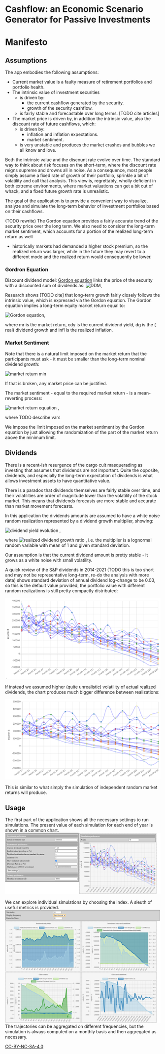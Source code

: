 # Cashflow: an Economic Scenario Generator for Passive Investments

# Manifesto

## Assumptions

The app embodies the following assumptions:

* Current market value is a faulty measure of retirement portfolios and
  portfolio health.
* The intrinsic value of investment securities
    * is driven by:
        * the current cashflow generated by the security.
        * growth of the security cashflow.
    * is fairly stable and forecastable over long terms. [TODO cite articles]
* The market price is driven by, in addition the intrinsic value, also the
  discount rate of future cashflows, which:
    * is driven by:
        * inflation and inflation expectations.
        * market sentiment.
    * is very unstable and produces the market crashes and bubbles we all know
      and love.

Both the intrinsic value and the discount rate evolve over time. The standard
way to think about risk focuses on the short-term, where the discount rate
reigns supreme and drowns all in noise. As a consequence, most people simply
assume a fixed rate of growth of their portfolio, sprinkle a bit of volatility
and call that analysis. This view is, regrettably, wholly deficient in both
extreme environments, where market valuations can get a bit out of whack, and a
fixed future growth rate is unrealistic.

[comment]: <> (TODO environments of sustained bull markets, when the discount rate volatility gets ridiculously low and
consequently future returns should be low)

The goal of the application is to provide a convenient way to visualize, analyze
and simulate the long-term behavior of investment portfolios based on their
cashflows.

(TODO rewrite) The Gordon equation provides a fairly accurate trend of the
security price over the long term. We also need to consider the long-term market
sentiment, which accounts for a portion of the realized long-term return as well
- historically markets had demanded a higher stock premium, so the realized
return was larger, while in the future they may revert to a different mode and
the realized return would consequently be lower.

### Gordron Equation

Discount dividend model:
[Gordon equation](https://www.investopedia.com/terms/g/gordongrowthmodel.asp)
links the price of the security with a discounted sum of dividends as:
![DDM](<https://latex.codecogs.com/gif.latex?P=\frac{D_1}{mr-g}>),

Research shows [TODO cite] that long-term growth fairly closely follows the
intrinsic value, which is expressed via the Gordon equation. The Gordon equation
implies a long-term equity market return equal to:

![Gordon equation](<https://latex.codecogs.com/gif.latex?mr = cdy + dg + infl>),

where mr is the market return, cdy is the current dividend yield, dg is the (
real) dividend growth and infl is the realized inflation.

### Market Sentiment

Note that there is a natural limit imposed on the market return that the
participants must ask - it must be smaller than the long-term nominal dividend
growth:

![market return min](<https://latex.codecogs.com/gif.latex?mr_t \geq dg + infl>)

If that is broken, any market price can be justified.

The market sentiment - equal to the required market return - is a mean-reverting
process:

![market return equation](<https://latex.codecogs.com/gif.latex?\Delta mr_{t+1} = beta * (ltm - mr_t) + mr^{res}_{t+1}>)
,

where TODO describe vars

We impose the limit imposed on the market sentiment by the Gordon equation by
just allowing the randomization of the part of the market return above the
minimum limit.

## Dividends

There is a recent-ish resurgence of the cargo cult masquerading as investing
that assumes that dividends are not important. Quite the opposite, dividends,
and especially the long-term expectation of dividends is what allows investment
assets to have quantitative value.

There is a paradox that dividends themselves are fairly stable over time, and
their volatilities are order of magnitude lower than the volatility of the stock
market. This means that dividends forecasts are more stable and accurate than
market movement forecasts.

In this application the dividends amounts are assumed to have a white noise
random realization represented by a dividend growth multiplier, showing:

![dividend yield evolution](<https://latex.codecogs.com/gif.latex?div_{t+1} = div_t \times (1 + dg) \times rdgr_t>)
,

where ![realized dividend growth ratio](<https://latex.codecogs.com/gif.latex?rdgr_{t+1} \sim log-N \left( 0, \sigma_{rdgr} \right) >)
, i.e. the multiplier is a lognormal random variable with mean of 1 and given
standard deviation.

Our assumption is that the current dividend amount is pretty stable - it grows
as a white noise with small volatility.

A quick review of the S&P dividends in 2014-2021 (TODO this is too short and may
not be representative long-term, re-do the analysis with more data) shows
standard deviation of annual dividend log-change to be 0.03, so this is the
default value provided, the portfolio value with different random realizations
is still pretty compactly distributed:

![spread of simulations with sigma = 0.03](./docs/stdev-0.03.png)

If instead we assumed higher (quite unrealistic) volatility of actual realized
dividends, the chart produces much bigger difference between realizations:

![spread of simulations with sigma = 0.1](./docs/stdev-0.1.PNG)

This is similar to what simply the simulation of independent random market
returns will produce.

## Usage

The first part of the application shows all the necessary settings to run
simulations. The present value of each simulation for each end of year is shown
in a common chart.
![basic prefs and simulations chart](./docs/basic-prefs-and-sims.PNG)

We can explore individual simulations by choosing the index. A sleuth of useful
metrics is provided.
![single trajectory charts](./docs/single-trajectory-exploration.PNG)
The trajectories can be aggregated on different frequencies, but the simulation
is always computed on a monthly basis and then aggregated as necessary.

[CC-BY-NC-SA-4.0](LICENSE.md)
